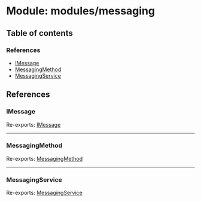 # Module: modules/messaging

## Table of contents

### References

- [IMessage](modules_messaging.md#imessage)
- [MessagingMethod](modules_messaging.md#messagingmethod)
- [MessagingService](modules_messaging.md#messagingservice)

## References

### IMessage

Re-exports: [IMessage](../interfaces/modules_messaging_messaging_types.IMessage.md)

___

### MessagingMethod

Re-exports: [MessagingMethod](../enums/modules_messaging_messaging_types.MessagingMethod.md)

___

### MessagingService

Re-exports: [MessagingService](../classes/modules_messaging_messaging_service.MessagingService.md)
